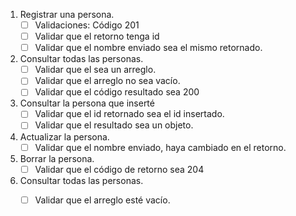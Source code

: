 1. Registrar una persona.
    - [ ] Validaciones: Código 201
    - [ ] Validar que el retorno tenga id
    - [ ] Validar que el nombre enviado sea el mismo retornado.
2. Consultar todas las personas.
    - [ ] Validar que el sea un arreglo.
    - [ ] Validar que el arreglo no sea vacío.
    - [ ] Validar que el código resultado sea 200
3. Consultar la persona que inserté
    - [ ] Validar que el id retornado sea el id insertado.
    - [ ] Validar que el resultado sea un objeto.
4. Actualizar la persona.
    - [ ] Validar que el nombre enviado, haya cambiado en el retorno.
5. Borrar la persona.
    - [ ] Validar que el código de retorno sea 204
6. Consultar todas las personas.
    - [ ] Validar que el arreglo esté vacío.

